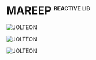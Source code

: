 # MAREEP <sup style="font-size: .5em">REACTIVE LIB</sup>

![JOLTEON](../../docs/assets/images/mareep.webp)

![JOLTEON](../../docs/assets/images/flaaffy.webp)

![JOLTEON](../../docs/assets/images/ampharos.webp)


